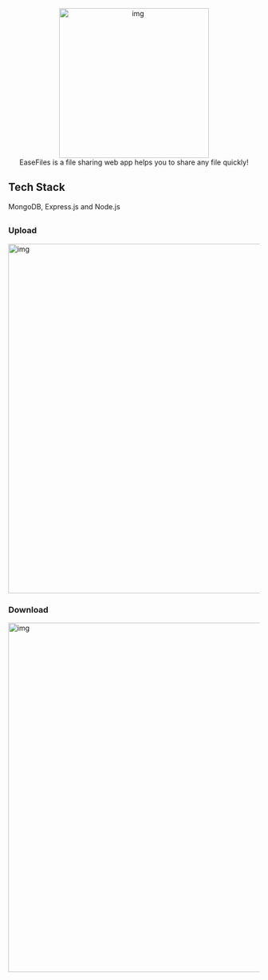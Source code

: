 <div align="center"><img width="300px" src="https://user-images.githubusercontent.com/78673683/179530098-9ca02074-7d3a-48cf-a275-cc2d28268846.svg" alt="img"/></div>
<div align="center"> EaseFiles is a file sharing web app helps you to share any file quickly!
 </div>

## Tech Stack
MongoDB, Express.js and Node.js

##
<h3> Upload </h1>
<img width="700px" src="https://user-images.githubusercontent.com/78673683/179531950-0702ffb4-50f7-4ffd-9bf1-82d681e07feb.gif" alt="img"/>
<h3> Download </h1>
<img width="700px" src="https://user-images.githubusercontent.com/78673683/179531956-32bfa4f4-9c47-44a7-a5ca-323b112aa61b.gif" alt="img"/>
